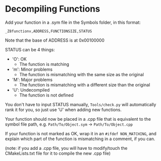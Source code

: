 # Decompiling Functions

Add your function in a .sym file in the Symbols folder, in this format:

`_Z8functionv,ADDRESS,FUNCTIONSIZE,STATUS`

Note that the base of ADDRESS is at 0x00100000

STATUS can be 4 things:

- 'O': OK
  - The function is matching
- 'm': Minor problems
  - The function is mismatching with the same size as the original
- 'M':  Major problems
  - The function is mismatching with a different size than the original
- 'U': Undecompiled
  - The function is not defined

You don't have to input STATUS manually, `Tools/check.py` will automatically rank it for you, so just use 'U' when adding new functions.

Your function should now be placed in a .cpp file that is equivalent to the symbol file path, e.g. `Path/To/Object.sym` -> `Path/To/Object.cpp` 

If your function is not marked as OK, wrap it in an `#ifdef NON_MATCHING`, and explain which part of the function is mismatching in a comment, if you can.



(note: if you add a .cpp file, you will have to modify/touch the CMakeLists.txt file for it to compile the new .cpp file)